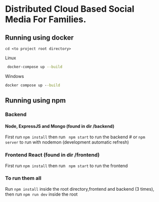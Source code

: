 #  Distributed Cloud Based Social Media For Families. 

## Running using docker

```cd <to project root directory>```

Linux
```bash
 docker-compose up --build
```
Windows 
```cmd 
docker compose up --build
```


## Running using npm

### Backend
#### Node, ExpressJS and Mongo (found in dir /backend)
First run 
```npm install``` then run
``` npm start``` to run the backend #
or ```npm server``` to run with nodemon (development automatic refresh)
### Frontend React (found in dir /frontend)
First run 
```npm install``` then run
``` npm start``` to run the frontend

### To run them all 
Run ```npm install``` inside the root directory,frontend and backend (3 times), then run ``` npm run dev ``` inside the root

